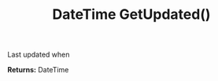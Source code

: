 ﻿---
uid: crmscript_ref_NSCRMScriptEntity_GetUpdated
title: DateTime GetUpdated()
intellisense: NSCRMScriptEntity.GetUpdated
keywords: NSCRMScriptEntity, GetUpdated
so.topic: reference
---

Last updated when

**Returns:** DateTime


